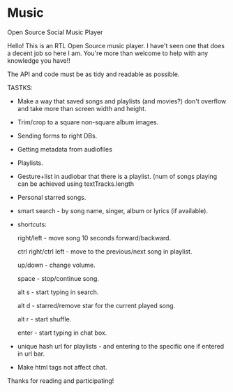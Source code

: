 # Music
Open Source Social Music Player

Hello!
This is an RTL Open Source music player.
I have't seen one that does a decent job so here I am. You're more than welcome to help with any knowledge you have!!

The API and code must be as tidy and readable as possible.

TASTKS:

* Make a way that saved songs and playlists (and movies?) don't overflow and take more than screen width and height.

* Trim/crop to a square non-square album images.

* Sending forms to right DBs.

* Getting metadata from audiofiles

* Playlists.

* Gesture+list in audiobar that there is a playlist. (num of songs playing can be achieved using textTracks.length

* Personal starred songs.

* smart search - by song name, singer, album or lyrics (if available).

* shortcuts:

	right/left - move song 10 seconds forward/backward.
	
	ctrl right/ctrl left - move to the previous/next song in playlist.
	
	up/down - change volume.
	
	space - stop/continue song.
	
	alt s - start typing in search.
	
	alt d - starred/remove star for the current played song.
	
	alt r - start shuffle.
	
	enter - start typing in chat box.

* unique hash url for playlists - and entering to the specific one if entered in url bar.

* Make html tags not affect chat.

Thanks for reading and participating!
